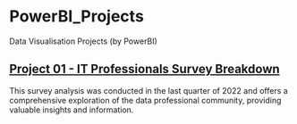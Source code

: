 # PowerBI_Projects
Data Visualisation Projects (by PowerBI)
## [Project 01 - IT Professionals Survey Breakdown](https://github.com/BedirK/PowerBI-Projects/tree/main/Projects/Project01)
This survey analysis was conducted in the last quarter of 2022 and offers a comprehensive exploration of the data professional community, providing valuable insights and information.



  

